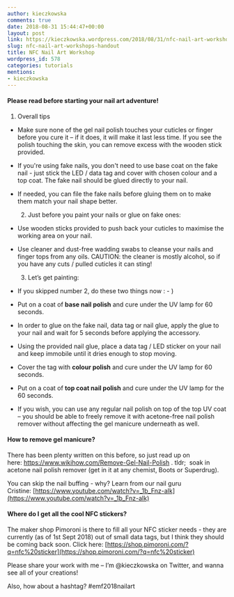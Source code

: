 ```yaml
---
author: kieczkowska
comments: true
date: 2018-08-31 15:44:47+00:00
layout: post
link: https://kieczkowska.wordpress.com/2018/08/31/nfc-nail-art-workshops-handout/
slug: nfc-nail-art-workshops-handout
title: NFC Nail Art Workshop
wordpress_id: 578
categories: tutorials
mentions:
- kieczkowska
---
```


#### Please read before starting your nail art adventure!
	
  1. Overall tips

- Make sure none of the gel nail polish touches your cuticles or finger before you cure it – if it does, it will make it last less time. If you see the polish touching the skin, you can remove excess with the wooden stick provided.
	
- If you're using fake nails, you don't need to use base coat on the fake nail - just stick the LED / data tag and cover with chosen colour and a top coat. The fake nail should be glued directly to your nail.

- If needed, you can file the fake nails before gluing them on to make them match your nail shape better.

	
  2. Just before you paint your nails or glue on fake ones:

- Use wooden sticks provided to push back your cuticles to maximise the working area on your nail.

- Use cleaner and dust-free wadding swabs to cleanse your nails and finger tops from any oils. CAUTION: the cleaner is mostly alcohol, so if you have any cuts / pulled cuticles it can sting!

	
  3. Let’s get painting:

- If you skipped number 2, do these two things now : - )
	
- Put on a coat of **base nail polish** and cure under the UV lamp for 60 seconds.

- In order to glue on the fake nail, data tag or nail glue, apply the glue to your nail and wait for 5 seconds before applying the accessory.

- Using the provided nail glue, place a data tag / LED sticker on your nail and keep immobile until it dries enough to stop moving.

- Cover the tag with **colour polish** and cure under the UV lamp for 60 seconds.

- Put on a coat of **top coat nail polish** and cure under the UV lamp for the 60 seconds.

- If you wish, you can use any regular nail polish on top of the top UV coat – you should be able to freely remove it with acetone-free nail polish remover without affecting the gel manicure underneath as well.


#### How to remove gel manicure?

There has been plenty written on this before, so just read up on here: https://www.wikihow.com/Remove-Gel-Nail-Polish . tldr;  soak in acetone nail polish remover (get in it at any chemist, Boots or Superdrug).

You can skip the nail buffing - why? Learn from our nail guru Cristine: [https://www.youtube.com/watch?v=_1b_Fnz-aIk](https://www.youtube.com/watch?v=_1b_Fnz-aIk)


#### Where do I get all the cool NFC stickers?

The maker shop Pimoroni is there to fill all your NFC sticker needs - they are currently (as of 1st Sept 2018) out of small data tags, but I think they should be coming back soon.
Click here: [https://shop.pimoroni.com/?q=nfc%20sticker](https://shop.pimoroni.com/?q=nfc%20sticker)

Please share your work with me – I’m @kieczkowska on Twitter, and wanna see all of your creations!

Also, how about a hashtag? #emf2018nailart
